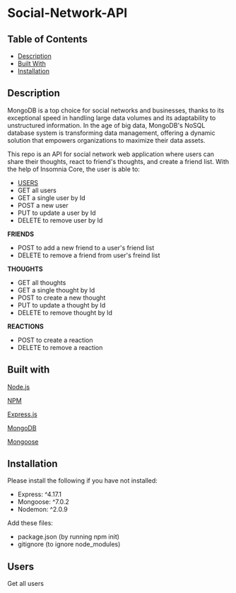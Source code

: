 # Social-Network-API

## Table of Contents
- [Description](#description)
- [Built With](#built-with)
- [Installation](#installation)

## Description

MongoDB is a top choice for social networks and businesses, thanks to its exceptional speed in handling large data volumes and its adaptability to unstructured information. In the age of big data, MongoDB's NoSQL database system is transforming data management, offering a dynamic solution that empowers organizations to maximize their data assets.

This repo is an API for social network web application where users can share their thoughts, react to friend's thoughts, and create a friend list. 
With the help of Insomnia Core, the user is able to:

- [USERS](#users)
- GET all users
- GET a single user by Id
- POST a new user
- PUT to update a user by Id
- DELETE to remove user by Id

**FRIENDS**
- POST to add a new friend to a user's friend list
- DELETE to remove a friend from user's freind list

**THOUGHTS**
- GET all thoughts
- GET a single thought by Id
- POST to create a new thought
- PUT to update a thought by Id
- DELETE to remove thought by Id

**REACTIONS**
- POST to create a reaction
- DELETE to remove a reaction 

## Built with

<p><a href="https://nodejs.org/">Node.js</a></p>
<p><a href="https://www.npmjs.com/">NPM</a></p>
<p><a href="https://www.npmjs.com/package/express">Express.js</a></p>
<p><a href="https://www.mongodb.com/">MongoDB</a></p>
<p><a href="https://www.mongoosejs.com/">Mongoose</a></p>

## Installation

Please install the following if you have not installed:
* Express: ^4.17.1
* Mongoose: ^7.0.2
* Nodemon: ^2.0.9

Add these files:
* package.json (by running npm init)
* gitignore (to ignore node_modules)

## Users

Get all users
